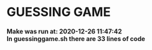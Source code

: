 # GUESSING GAME
**Make was run at: 2020-12-26 11:47:42**<br>
**In guessinggame.sh there are 33 lines of code**
